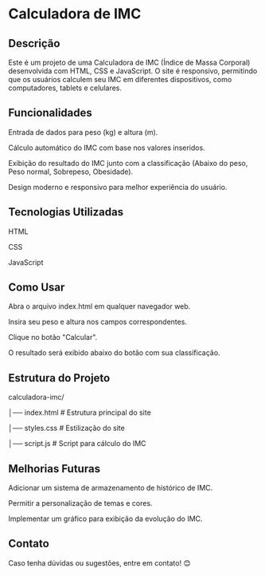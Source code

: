 # Calculadora de IMC

## Descrição
Este é um projeto de uma Calculadora de IMC (Índice de Massa Corporal) desenvolvida com HTML, CSS e JavaScript. O site é responsivo, permitindo que os usuários calculem seu IMC em diferentes dispositivos, como computadores, tablets e celulares.

## Funcionalidades

Entrada de dados para peso (kg) e altura (m).

Cálculo automático do IMC com base nos valores inseridos.

Exibição do resultado do IMC junto com a classificação (Abaixo do peso, Peso normal, Sobrepeso, Obesidade).

Design moderno e responsivo para melhor experiência do usuário.

## Tecnologias Utilizadas

HTML

CSS

JavaScript

## Como Usar

Abra o arquivo index.html em qualquer navegador web.

Insira seu peso e altura nos campos correspondentes.

Clique no botão "Calcular".

O resultado será exibido abaixo do botão com sua classificação.

## Estrutura do Projeto

calculadora-imc/

│── index.html  # Estrutura principal do site

│── styles.css  # Estilização do site 

│── script.js   # Script para cálculo do IMC 

## Melhorias Futuras

Adicionar um sistema de armazenamento de histórico de IMC.

Permitir a personalização de temas e cores.

Implementar um gráfico para exibição da evolução do IMC.

## Contato
Caso tenha dúvidas ou sugestões, entre em contato! 😊
